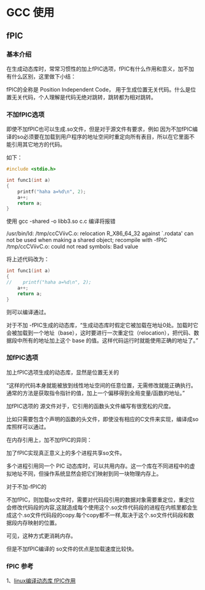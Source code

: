 # GCC 使用



## fPIC


### 基本介绍

在生成动态库时，常常习惯性的加上fPIC选项，fPIC有什么作用和意义，加不加有什么区别，这里做下小结：

fPIC的全称是 Position Independent Code， 用于生成位置无关代码。什么是位置无关代码，个人理解是代码无绝对跳转，跳转都为相对跳转。

### 不加fPIC选项

即使不加fPIC也可以生成.so文件，但是对于源文件有要求，例如
因为不加fPIC编译的so必须要在加载到用户程序的地址空间时重定向所有表目，所以在它里面不能引用其它地方的代码。

如下：
``` c++
#include <stdio.h>

int func1(int a)
{
    printf("haha a=%d\n", 2);
    a++;
    return a;
}
```

使用 gcc  -shared -o libb3.so c.c 编译将报错

/usr/bin/ld: /tmp/ccCViivC.o: relocation R_X86_64_32 against `.rodata' can not be used when making a shared object; recompile with -fPIC
/tmp/ccCViivC.o: could not read symbols: Bad value

将上述代码改为：

```c++
int func1(int a)
{
//    printf("haha a=%d\n", 2);
    a++;
    return a;
}
```

则可以编译通过。

对于不加 -fPIC生成的动态库，“生成动态库时假定它被加载在地址0处。加载时它会被加载到一个地址（base），这时要进行一次重定位（relocation），把代码、数据段中所有的地址加上这个 base 的值。这样代码运行时就能使用正确的地址了。”

 

### 加fPIC选项

加上fPIC选项生成的动态库，显然是位置无关的

“这样的代码本身就能被放到线性地址空间的任意位置，无需修改就能正确执行。通常的方法是获取指令指针的值，加上一个偏移得到全局变量/函数的地址。”

加fPIC选项的 源文件对于，它引用的函数头文件编写有很宽松的尺度。

比如只需要包含个声明的函数的头文件，即使没有相应的C文件来实现，编译成so库照样可以通过。

 

在内存引用上，加不加fPIC的异同：

加了fPIC实现真正意义上的多个进程共享so文件。

多个进程引用同一个 PIC 动态库时，可以共用内存。这一个库在不同进程中的虚拟地址不同，但操作系统显然会把它们映射到同一块物理内存上。

对于不加-fPIC的

不加fPIC，则加载so文件时，需要对代码段引用的数据对象需要重定位，重定位会修改代码段的内容,这就造成每个使用这个.so文件代码段的进程在内核里都会生成这个.so文件代码段的copy.每个copy都不一样,取决于这个.so文件代码段和数据段内存映射的位置。

可见，这种方式更消耗内存。

但是不加fPIC编译的 so文件的优点是加载速度比较快。

### fPIC 参考

1、[linux编译动态库 fPIC作用](https://www.cnblogs.com/fengliu-/p/10216878.html)

